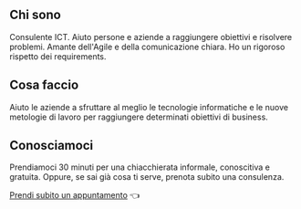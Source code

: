 ## Chi sono

Consulente ICT. Aiuto persone e aziende a raggiungere obiettivi e risolvere problemi. Amante dell'Agile e della comunicazione chiara. Ho un rigoroso rispetto dei requirements.


## Cosa faccio

Aiuto le aziende a sfruttare al meglio le tecnologie informatiche e le nuove metologie di lavoro per raggiungere determinati obiettivi di business.

## Conosciamoci

Prendiamoci 30 minuti per una chiacchierata informale, conoscitiva e gratuita. Oppure, se sai già cosa ti serve, prenota subito una consulenza.

[Prendi subito un appuntamento](https://link.margio.in/booking) 👈
